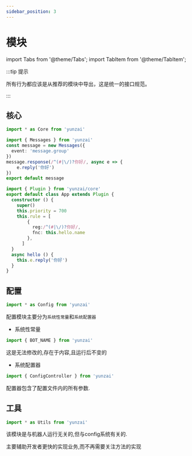 ```yaml
---
sidebar_position: 3
---
```


# 模块

import Tabs from '@theme/Tabs';
import TabItem from '@theme/TabItem';


:::tip 提示

所有行为都应该是从推荐的模块中导出，这是统一的接口规范。

:::


## 核心


```ts
import * as Core from 'yunzai'
```

<Tabs>
  <TabItem value="apple" label="函数应用" default>

```ts title="./message.ts"
import { Messages } from 'yunzai'
const message = new Messages({
  event: 'message.group'
})
message.response(/^(#|\/)?你好/, async e => {
    e.reply('你好')
})
export default message
```

  </TabItem>
  <TabItem value="orange" label="类应用">

```ts title="./message.ts"
import { Plugin } from 'yunzai/core'
export default class App extends Plugin {
  constructor () {
    super()
    this.priority = 700
    this.rule = [
        {
          reg:/^(#|\/)?你好/,
          fnc: this.hello.name
        },
      ]
  }
  async hello () {
    this.e.reply('你好')
  }
}
```

  </TabItem>
</Tabs>

## 配置

```ts 
import * as Config from 'yunzai'
```

配置模块主要分为`系统性常量`和`系统配置器`

- 系统性常量

```ts
import { BOT_NAME } from 'yunzai'
```

这是无法修改的,存在于内容,且运行后不变的

- 系统配置器

```ts
import { ConfigController } from 'yunzai'
```

配置器包含了配置文件内的所有参数.

## 工具

```ts 
import * as Utils from 'yunzai'
```

该模块是与机器人运行无关的,但与config系统有关的.

主要辅助开发者更快的实现业务,而不再需要关注方法的实现
